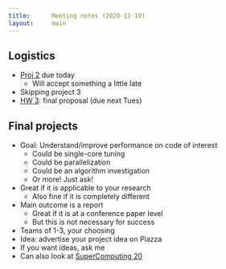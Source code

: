 ```yaml
---
title:      Meeting notes (2020-11-10)
layout:     main
---
```


## Logistics

- [Proj 2](../hw/proj2.html) due today
  - Will accept something a little late
- Skipping project 3
- [HW 3](../hw/hw3.html): final proposal (due next Tues)

## Final projects

- Goal: Understand/improve performance on code of interest
  - Could be single-core tuning
  - Could be parallelization
  - Could be an algorithm investigation
  - Or more! Just ask!
- Great if it is applicable to your research
  - Also fine if it is completely different
- Main outcome is a report
  - Great if it is at a conference paper level
  - But this is not necessary for success
- Teams of 1-3, your choosing
- Idea: advertise your project idea on Piazza
- If you want ideas, ask me
- Can also look at [SuperComputing 20](https://sc20.supercomputing.org/)
